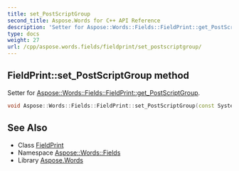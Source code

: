 ```yaml
---
title: set_PostScriptGroup
second_title: Aspose.Words for C++ API Reference
description: 'Setter for Aspose::Words::Fields::FieldPrint::get_PostScriptGroup.'
type: docs
weight: 27
url: /cpp/aspose.words.fields/fieldprint/set_postscriptgroup/
---
```

## FieldPrint::set_PostScriptGroup method


Setter for [Aspose::Words::Fields::FieldPrint::get_PostScriptGroup](../get_postscriptgroup/).

```cpp
void Aspose::Words::Fields::FieldPrint::set_PostScriptGroup(const System::String &value)
```

## See Also

* Class [FieldPrint](../)
* Namespace [Aspose::Words::Fields](../../)
* Library [Aspose.Words](../../../)
